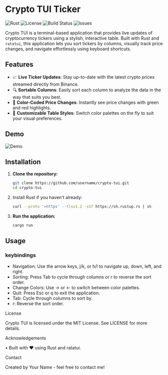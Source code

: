 # Crypto TUI Ticker

![Rust](https://img.shields.io/badge/Rust-1.65%2B-orange?style=for-the-badge&logo=rust)
![License](https://img.shields.io/badge/License-MIT-blue?style=for-the-badge)
![Build Status](https://img.shields.io/badge/Build-Passing-brightgreen?style=for-the-badge&logo=githubactions)
![Issues](https://img.shields.io/github/issues/boings/crypto_tui_ticker?style=for-the-badge)

Crypto TUI is a terminal-based application that provides live updates of cryptocurrency tickers using a stylish, interactive table. Built with Rust and `ratatui`, this application lets you sort tickers by columns, visually track price changes, and navigate effortlessly using keyboard shortcuts.

## Features

- 📈 **Live Ticker Updates**: Stay up-to-date with the latest crypto prices streamed directly from Binance.
- 🔍 **Sortable Columns**: Easily sort each column to analyze the data in the way that suits you best.
- 🌈 **Color-Coded Price Changes**: Instantly see price changes with green and red highlights.
- 🎨 **Customizable Table Styles**: Switch color palettes on the fly to suit your visual preferences.

## Demo

![Demo](demo.gif)

## Installation

1. **Clone the repository:**

   ```bash
   git clone https://github.com/username/crypto-tui.git
   cd crypto-tui
   ```

2. Install Rust if you haven't already:

   ```bash
   curl --proto '=https' --tlsv1.2 -sSf https://sh.rustup.rs | sh
   ```

3. **Run the application:**

   ```bash
   cargo run
   ```

## Usage

### keybindings

- Navigation: Use the arrow keys, j/k, or h/l to navigate up, down, left, and right.
- Sorting: Press Tab to cycle through columns or r to reverse the sort order.
- Change Colors: Use → or ← to switch between color palettes.
- Quit: Press Esc or q to exit the application.
- Tab: Cycle through columns to sort by.
- r: Reverse the sort order.

License

Crypto TUI is licensed under the MIT License. See LICENSE for more details.

Acknowledgements

• Built with ❤️ using Rust and ratatui.

Contact

Created by Your Name - feel free to contact me!

```

```
